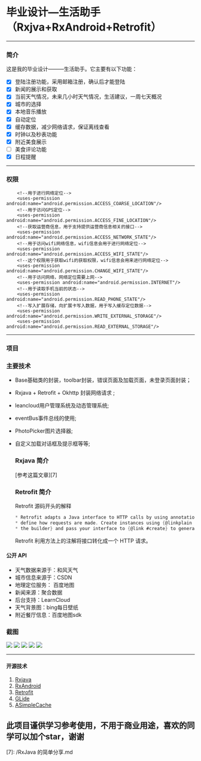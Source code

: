 # 毕业设计—生活助手（Rxjva+RxAndroid+Retrofit）

----

### 简介
这是我的毕业设计———生活助手。它主要有以下功能：

 - [x] 登陆注册功能，采用邮箱注册，确认后才能登陆
 - [x] 新闻的展示和获取
 - [x] 当前天气情况，未来几小时天气情况，生活建议，一周七天概况
 - [x] 城市的选择
 - [x] 本地音乐播放
 - [x] 自动定位
 - [x] 缓存数据，减少网络请求，保证离线查看
 - [x] 时钟以及秒表功能
 - [x] 附近美食展示
 - [ ] 美食评论功能
 - [x] 日程提醒

---

### 权限
```
	<!--用于进行网络定位-->
	<uses-permission android:name="android.permission.ACCESS_COARSE_LOCATION"/>
	<!--用于访问GPS定位-->
	<uses-permission android:name="android.permission.ACCESS_FINE_LOCATION"/>
	<!--获取运营商信息，用于支持提供运营商信息相关的接口-->
	<uses-permission android:name="android.permission.ACCESS_NETWORK_STATE"/>
	<!--用于访问wifi网络信息，wifi信息会用于进行网络定位-->
	<uses-permission android:name="android.permission.ACCESS_WIFI_STATE"/>
	<!--这个权限用于获取wifi的获取权限，wifi信息会用来进行网络定位-->
	<uses-permission android:name="android.permission.CHANGE_WIFI_STATE"/>
	<!--用于访问网络，网络定位需要上网-->
	<uses-permission android:name="android.permission.INTERNET"/>
	<!--用于读取手机当前的状态-->
	<uses-permission android:name="android.permission.READ_PHONE_STATE"/>
	<!--写入扩展存储，向扩展卡写入数据，用于写入缓存定位数据-->
	<uses-permission android:name="android.permission.WRITE_EXTERNAL_STORAGE"/>
	<uses-permission android:name="android.permission.READ_EXTERNAL_STORAGE"/>

```

---
### 项目

### 主要技术
- Base基础类的封装，toolbar封装，错误页面及加载页面，未登录页面封装；

- Rxjava + Retrofit + Okhttp 封装网络请求 ;

- leancloud用户管理系统及动态管理系统;

- eventBus事件总线的使用;

- PhotoPicker图片选择器;

- 自定义加载对话框及提示框等等;

  ### Rxjava 简介
   [参考这篇文章][7]

  ### Retrofit 简介

  Retrofit 源码开头的解释

  ```c
  * Retrofit adapts a Java interface to HTTP calls by using annotations on the declared methods to
  * define how requests are made. Create instances using {@linkplain Builder
  * the builder} and pass your interface to {@link #create} to generate an implementation.
  ```

  Retrofit 利用方法上的注解将接口转化成一个 HTTP 请求。


#### 公开 API

- 天气数据来源于：和风天气
- 城市信息来源于：CSDN
- 地理定位服务： 百度地图
- 新闻来源：聚合数据
- 后台支持：LearnCloud
- 天气背景图：bing每日壁纸
- 附近餐厅信息：百度地图sdk


### 截图

![][image-1]
![][image-2]
![][image-3]
![][image-4]
![][image-5]

----
#### 开源技术
1. [Rxjava][2]
2. [RxAndroid][3]
3. [Retrofit][4]
4. [GLide][5]
5. [ASimpleCache][6]

## 此项目谨供学习参考使用，不用于商业用途，喜欢的同学可以加个star，谢谢







[2]:	https://github.com/ReactiveX/RxJava
[3]:	https://github.com/ReactiveX/RxAndroid
[4]:	https://github.com/square/retrofit
[5]:	https://github.com/bumptech/glide
[6]:	https://github.com/yangfuhai/ASimpleCache
[image-1]:	/images/1.png
[image-2]:	/images/2.png
[image-3]:	/images/3.png
[image-4]:	/images/4.png
[image-5]:	/images/5.png
[7]:  /RxJava 的简单分享.md

